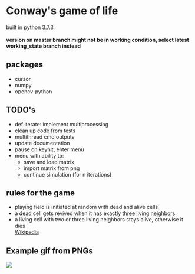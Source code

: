 # Conway's game of life
built in python 3.7.3\
\
**version on master branch might not be in working condition, select latest working_state branch instead**

## packages

* cursor
* numpy
* opencv-python

## TODO's

* def iterate: implement multiprocessing
* clean up code from tests
* multithread cmd outputs
* update documentation
* pause on keyhit, enter menu
* menu with ability to:
  * save and load matrix
  * import matrix from png
  * continue simulation (for n iterations)

## rules for the game

* playing field is initiated at random with dead and alive cells
* a dead cell gets revived when it has exactly three living neighbors
* a living cell with two or three living neighbors stays alive, otherwise it dies\
[Wikipedia](https://en.wikipedia.org/wiki/Conway%27s_Game_of_Life "Wikipedia: Conway's game of life")

## Example gif from PNGs
![](gol.gif)
